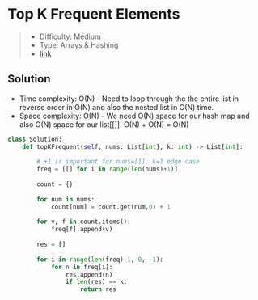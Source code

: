 # Top K Frequent Elements

> - Difficulty: Medium
> - Type: Arrays & Hashing
> - [link](https://leetcode.com/problems/top-k-frequent-elements/)

## Solution
- Time complexity: O(N) - Need to loop through the the entire list in reverse order in O(N) and also the nested list in O(N) time. 
- Space complexity: O(N) - We need O(N) space for our hash map and also O(N) space for our list[[]]. O(N) + O(N) = O(N)

```python
class Solution:
    def topKFrequent(self, nums: List[int], k: int) -> List[int]:
        
        # +1 is important for nums=[1], k=1 edge case
        freq = [[] for i in range(len(nums)+1)]
        
        count = {}
        
        for num in nums:
            count[num] = count.get(num,0) + 1
            
        for v, f in count.items():
            freq[f].append(v)
            
        res = []
        
        for i in range(len(freq)-1, 0, -1):
            for n in freq[i]:
                res.append(n)
                if len(res) == k:
                    return res
```